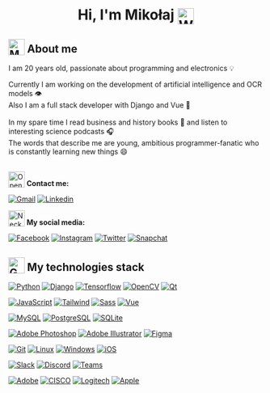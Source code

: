 
<h1 align="center">Hi, I'm Mikołaj <img valign="middle"  src="https://raw.githubusercontent.com/Tarikul-Islam-Anik/Animated-Fluent-Emojis/master/Emojis/Hand%20gestures/Waving%20Hand%20Light%20Skin%20Tone.png" alt="Waving Hand Light Skin Tone" width="32" height="32"  /></h1>

<h2><img valign="bottom" src="https://raw.githubusercontent.com/Tarikul-Islam-Anik/Animated-Fluent-Emojis/master/Emojis/People/Man%20Technologist.png" alt="Man Technologist" width="32" height="32" /> About me</h2>

I am 20 years old, passionate about programming and electronics 💡

<div>Currently I am working on the development of artificial intelligence and OCR models 👁️</div>
<div>Also I am a full stack developer with Django and Vue 🐍</div>
<br>
<div>In my spare time I read business and history books 📗 and listen to interesting science podcasts 🎧</div>
<div>The words that describe me are young, ambitious programmer-fanatic who is constantly learning new things 😄</div>
<br>

<img valign="bottom"  src="https://raw.githubusercontent.com/Tarikul-Islam-Anik/Animated-Fluent-Emojis/master/Emojis/Objects/Open%20Mailbox%20with%20Raised%20Flag.png" alt="Open Mailbox with Raised Flag" width="32" height="32" /> **Contact me:**

[![Gmail](https://img.shields.io/badge/-Gmail-c14438?style=for-the-badge-round&logo=Gmail&logoColor=white&link=mailto:dudzmiko@gmail.com)](mailto:dudzmiko@gmail.com) 
[![Linkedin](https://img.shields.io/badge/-LinkedIn-0A66C2?style=for-the-badge-round&logo=Linkedin&logoColor=white&link=https://www.linkedin.com/in/dudzmiko/)](https://www.linkedin.com/in/dudzmiko/)

<img valign="bottom"  src="https://raw.githubusercontent.com/Tarikul-Islam-Anik/Animated-Fluent-Emojis/master/Emojis/Objects/Necktie.png" alt="Necktie" width="32" height="32" /> **My social media:**

[![Facebook](https://img.shields.io/badge/-Facebook-1877F2?style=for-the-badge-round&logo=Facebook&logoColor=white&link=https:/https://facebook.com/dudzmiko/)](https://facebook.com/dudzmiko/)
[![Instagram](https://img.shields.io/badge/-Instagram-E4405F?style=for-the-badge-round&logo=Instagram&logoColor=white&link=https:/https://instagram.com/dudzmiko/)](https://instagram.com/dudzmiko/)
[![Twitter](https://img.shields.io/badge/-Twitter-1DA1F2?style=for-the-badge-round&logo=Twitter&logoColor=white&link=https:/https://twitter.com/dudzmiko/)](https://twitter.com/dudzmiko/)
[![Snapchat](https://img.shields.io/badge/-Snapchat-FFFC00?style=for-the-badge-round&logo=Snapchat&logoColor=white&link=https://www.snapchat.com/add/mikolaj_dudzik?share_id=tgmjFIixwsg&locale=pl-PL)](https://www.snapchat.com/add/mikolaj_dudzik?share_id=tgmjFIixwsg&locale=pl-PL)

<!-- <h2>🔨 My currently works</h2> -->

<h2><img valign="bottom"  src="https://raw.githubusercontent.com/Tarikul-Islam-Anik/Animated-Fluent-Emojis/master/Emojis/Objects/Gear.png" alt="Gear" width="32" height="32" /> My technologies stack</h2>

<!-- [![C++](https://img.shields.io/badge/-C++-00599C?style=for-the-badge-round&logo=cplusplus&logoColor=white&link=https://github.com/dudzmiko/)](https://github.com/dudzmiko/) -->
[![Python](https://img.shields.io/badge/-Python-3776AB?style=for-the-badge-round&logo=python&logoColor=white&link=https://github.com/dudzmiko/)](https://github.com/dudzmiko/)
[![Django](https://img.shields.io/badge/-Django-092E20?style=for-the-badge-round&logo=django&logoColor=white&link=https://github.com/dudzmiko/)](https://github.com/dudzmiko/)
[![Tensorflow](https://img.shields.io/badge/-Tensorflow-FF6F00?style=for-the-badge-round&logo=tensorflow&logoColor=white&link=https://github.com/dudzmiko/)](https://github.com/dudzmiko/)
[![OpenCV](https://img.shields.io/badge/-OpenCV-5C3EE8?style=for-the-badge-round&logo=opencv&logoColor=white&link=https://github.com/dudzmiko/)](https://github.com/dudzmiko/)
[![Qt](https://img.shields.io/badge/-Qt-41CD52?style=for-the-badge-round&logo=qt&logoColor=white&link=https://github.com/dudzmiko/)](https://github.com/dudzmiko/)

<!-- [![YOLO](https://img.shields.io/badge/-YOLO-00FFFF?style=for-the-badge-round&logo=yolo&logoColor=white&link=https://github.com/dudzmiko/)](https://github.com/dudzmiko/) -->

<!-- [![HTML5](https://img.shields.io/badge/-HTML5-E34F26?style=for-the-badge-round&logo=html5&logoColor=white&link=https://github.com/dudzmiko/)](https://github.com/dudzmiko/) -->
<!-- [![CSS3](https://img.shields.io/badge/-CSS3-1572B6?style=for-the-badge-round&logo=css3&link=https://github.com/dudzmiko/)](https://github.com/dudzmiko/) -->
[![JavaScript](https://img.shields.io/badge/-JavaScript-F7DF1E?style=for-the-badge-round&logo=javascript&logoColor=white&link=https://github.com/dudzmiko/)](https://github.com/dudzmiko/)
[![Tailwind](https://img.shields.io/badge/-Tailwind-06B6D4?style=for-the-badge-round&logo=tailwindcss&logoColor=white&link=https://github.com/dudzmiko/)](https://github.com/dudzmiko/)
[![Sass](https://img.shields.io/badge/-Sass-CC6699?style=for-the-badge-round&logo=Sass&logoColor=white)](https://github.com/dudzmiko/)
[![Vue](https://img.shields.io/badge/-Vue-4FC08D?style=for-the-badge-round&logo=Vue.js&logoColor=white)](https://github.com/dudzmiko/)

<!-- [![PHP](https://img.shields.io/badge/-PHP-777BB4?style=for-the-badge-round&logo=php&logoColor=white&link=https://github.com/dudzmiko/)](https://github.com/dudzmiko/) -->

<!-- [![React](https://img.shields.io/badge/-React-61DAFB?style=for-the-badge-round&logo=react&logoColor=white&link=https://github.com/dudzmiko/)](https://github.com/dudzmiko/)
[![Styled Components](https://img.shields.io/badge/-Styled%20Components-DB7093?style=for-the-badge-round&logo=styled-components&logoColor=white&link=https://github.com/dudzmiko/)](https://github.com/dudzmiko/) -->

[![MySQL](https://img.shields.io/badge/-MySQL-4479A1?style=for-the-badge-round&logo=mysql&logoColor=white&link=https://github.com/dudzmiko/)](https://github.com/dudzmiko/)
[![PostgreSQL](https://img.shields.io/badge/-PostgreSQL-4169E1?style=for-the-badge-round&logo=postgresql&logoColor=white&link=https://github.com/dudzmiko/)](https://github.com/dudzmiko/)
[![SQLite](https://img.shields.io/badge/-SQLite-003B57?style=for-the-badge-round&logo=sqlite&logoColor=white&link=https://github.com/dudzmiko/)](https://github.com/dudzmiko/)
<!-- [![phpMyAdmin](https://img.shields.io/badge/-phpMyAdmin-6C78AF?style=for-the-badge-round&logo=phpmyadmin&logoColor=white&link=https://github.com/dudzmiko/)](https://github.com/dudzmiko/) -->

[![Adobe Photoshop](https://img.shields.io/badge/-Photoshop-31A8FF?style=for-the-badge-round&logo=adobe-photoshop&logoColor=white&link=https://github.com/dudzmiko/)](https://github.com/dudzmiko/)
[![Adobe Illustrator](https://img.shields.io/badge/-Illustrator-FF9A00?style=for-the-badge-round&logo=adobe-illustrator&logoColor=white&link=https://github.com/dudzmiko/)](https://github.com/dudzmiko/)
[![Figma](https://img.shields.io/badge/-Figma-F24E1E?style=for-the-badge-round&logo=Figma&logoColor=white)](https://github.com/dudzmiko/)

[![Git](https://img.shields.io/badge/-Git-F05032?style=for-the-badge-round&logo=git&logoColor=white)](https://github.com/dudzmiko/)
[![Linux](https://img.shields.io/badge/-Linux-FCC624?style=for-the-badge-round&logo=linux&logoColor=white)](https://github.com/dudzmiko/)
[![Windows](https://img.shields.io/badge/-Windows-0078D6?style=for-the-badge-round&logo=windows&logoColor=white)](https://github.com/dudzmiko/)
[![iOS](https://img.shields.io/badge/-iOS-000000?style=for-the-badge-round&logo=iOS&logoColor=white)](https://github.com/dudzmiko/)

[![Slack](https://img.shields.io/badge/-Slack-4A154B?style=for-the-badge-round&logo=slack&logoColor=white)](https://github.com/dudzmiko/)
[![Discord](https://img.shields.io/badge/-Discord-5865F2?style=for-the-badge-round&logo=discord&logoColor=white)](https://github.com/dudzmiko/)
[![Teams](https://img.shields.io/badge/-Teams-6264A7?style=for-the-badge-round&logo=microsoftteams&logoColor=white)](https://github.com/dudzmiko/)
<!-- [![Zoom](https://img.shields.io/badge/-Zoom-2D8CFF?style=for-the-badge-round&logo=zoom&logoColor=white)](https://github.com/dudzmiko/) -->
<!-- [![Meet](https://img.shields.io/badge/-Meet-00897B?style=for-the-badge-round&logo=googlemeet&logoColor=white)](https://github.com/dudzmiko/) -->

[![Adobe](https://img.shields.io/badge/-Adobe-FF0000?style=for-the-badge-round&logo=adobe&logoColor=white)](https://github.com/dudzmiko/)
[![CISCO](https://img.shields.io/badge/-Cisco-1BA0D7?style=for-the-badge-round&logo=cisco&logoColor=white)](https://github.com/dudzmiko/)
[![Logitech](https://img.shields.io/badge/-Logitech-00B8FC?style=for-the-badge-round&logo=logitech&logoColor=white)](https://github.com/dudzmiko/)
[![Apple](https://img.shields.io/badge/-Apple-000000?style=for-the-badge-round&logo=apple&logoColor=white)](https://github.com/dudzmiko/)

<!-- --- -->

<!-- 
[![Eslint](https://img.shields.io/badge/-Eslint-purple?style=for-the-badge-round&logo=Eslint&logoColor=white)](https://github.com/dudzmiko/)
[![Prettier](https://img.shields.io/badge/-Prettier-black?style=for-the-badge-round&logo=Prettier&logoColor=white)](https://github.com/dudzmiko/) -->

<!--
#### 📕 Learning

### ⚡ Microcontrollers

[![Arduino](https://img.shields.io/badge/-Arduino-00979D?style=for-the-badge-round&logo=arduino&logoColor=white&link=https://github.com/dudzmiko/)](https://github.com/dudzmiko/)
[![STM](https://img.shields.io/badge/-STM-03234B?style=for-the-badge-round&logo=STMicroelectronics&logoColor=white&link=https://github.com/dudzmiko/)](https://github.com/dudzmiko/)
[![RaspberryPi](https://img.shields.io/badge/-RaspberryPi-A22846?style=for-the-badge-round&logo=RaspberryPi&logoColor=white&link=https://github.com/dudzmiko/)](https://github.com/dudzmiko/)

### ⚙️ Other technologies
[![Git](https://img.shields.io/badge/-Git-F05032?style=for-the-badge-round&logo=git&logoColor=white&link=https://github.com/dudzmiko/)](https://github.com/dudzmiko/)

## 💻 Platforms
[![Windows](https://img.shields.io/badge/-Windows-0078D6?style=for-the-badge-round&logo=windows&logoColor=white&link=https://github.com/dudzmiko/)](https://github.com/dudzmiko/)
[![Linux](https://img.shields.io/badge/-Linux-FCC624?style=for-the-badge-round&logo=linux&logoColor=black&link=https://github.com/dudzmiko/)](https://github.com/dudzmiko/)
[![Android](https://img.shields.io/badge/-Android-3DDC84?style=for-the-badge-round&logo=android&logoColor=white&link=https://github.com/dudzmiko/)](https://github.com/dudzmiko/)

-->
<!--
**dudzmiko/dudzmiko** is a ✨ _special_ ✨ repository because its `README.md` (this file) appears on your GitHub profile.

<h3 >
  <img src="https://user-images.githubusercontent.com/58874363/178153155-b98759b2-dc85-4d11-99d8-e3a076ea0505.png" width="100px" height="100px">
  <img src="https://user-images.githubusercontent.com/58874363/178153060-b14d3b21-5635-445f-a685-0d0e5ecae6e5.png" width="100px" height="100px">
</h3>

Here are some ideas to get you started:

- 🔭 I’m currently working on ...
- 🌱 I’m currently learning ...
- 👯 I’m looking to collaborate on ...
- 🤔 I’m looking for help with ...
- 💬 Ask me about ...
- 📫 How to reach me: ...
- 😄 Pronouns: ...
- ⚡ Fun fact: ...
-->
